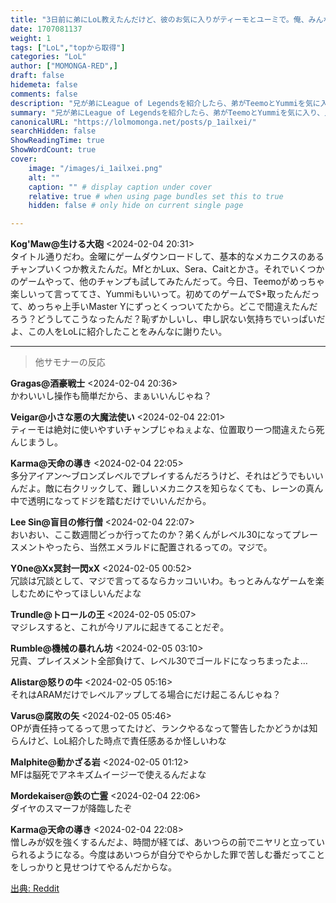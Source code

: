 ```yaml
---
title: "3日前に弟にLoL教えたんだけど、彼のお気に入りがティーモとユーミで。俺、みんなに申し訳ない気分だわ…"
date: 1707081137
weight: 1
tags: ["LoL","topから取得"]
categories: "LoL"
author: ["MOMONGA-RED",]
draft: false
hidemeta: false 
comments: false
description: "兄が弟にLeague of Legendsを紹介したら、弟がTeemoとYummiを気に入り、兄はコミュニティに謝罪する気持ちになった。"
summary: "兄が弟にLeague of Legendsを紹介したら、弟がTeemoとYummiを気に入り、兄はコミュニティに謝罪する気持ちになった。"
canonicalURL: "https://lolmomonga.net/posts/p_1ailxei/"
searchHidden: false
ShowReadingTime: true
ShowWordCount: true
cover:
    image: "/images/i_1ailxei.png"
    alt: ""
    caption: "" # display caption under cover
    relative: true # when using page bundles set this to true
    hidden: false # only hide on current single page

---
```

**Kog'Maw@生ける大砲** <2024-02-04 20:31>  
タイトル通りだわ。金曜にゲームダウンロードして、基本的なメカニクスのあるチャンプいくつか教えたんだ。MfとかLux、Sera、Caitとかさ。それでいくつかのゲームやって、他のチャンプも試してみたんだって。今日、Teemoがめっちゃ楽しいって言っててさ、Yummiもいいって。初めてのゲームでS+取ったんだって、めっちゃ上手いMaster Yにずっとくっついてたから。どこで間違えたんだろう？どうしてこうなったんだ？恥ずかしいし、申し訳ない気持ちでいっぱいだよ、この人をLoLに紹介したことをみんなに謝りたい。  

---

> 他サモナーの反応  

**Gragas@酒豪戦士** <2024-02-04 20:36>  
かわいいし操作も簡単だから、まぁいいんじゃね？

**Veigar@小さな悪の大魔法使い** <2024-02-04 22:01>  
ティーモは絶対に使いやすいチャンプじゃねぇよな、位置取り一つ間違えたら死んじまうし。

**Karma@天命の導き** <2024-02-04 22:05>  
多分アイアン〜ブロンズレベルでプレイするんだろうけど、それはどうでもいいんだよ。敵に右クリックして、難しいメカニクスを知らなくても、レーンの真ん中で透明になってドジを踏むだけでいいんだから。

**Lee Sin@盲目の修行僧** <2024-02-04 22:07>  
おいおい、ここ数週間どっか行ってたのか？弟くんがレベル30になってプレースメントやったら、当然エメラルドに配置されるっての。マジで。

**Y0ne@Xx冥封一閃xX** <2024-02-05 00:52>  
冗談は冗談として、マジで言ってるならカッコいいわ。もっとみんなゲームを楽しむためにやってほしいんだよな

**Trundle@トロールの王** <2024-02-05 05:07>  
マジレスすると、これが今リアルに起きてることだぞ。

**Rumble@機械の暴れん坊** <2024-02-05 03:10>  
兄貴、プレイスメント全部負けて、レベル30でゴールドになっちまったよ…

**Alistar@怒りの牛** <2024-02-05 05:16>  
それはARAMだけでレベルアップしてる場合にだけ起こるんじゃね？

**Varus@腐敗の矢** <2024-02-05 05:46>  
OPが責任持ってるって思ってたけど、ランクやるなって警告したかどうかは知らんけど、LoL紹介した時点で責任感あるか怪しいわな

**Malphite@動かざる岩** <2024-02-05 01:12>  
MFは脳死でアネキズムイージーで使えるんだよな

**Mordekaiser@鉄の亡霊** <2024-02-04 22:06>  
ダイヤのスマーフが降臨したぞ

**Karma@天命の導き** <2024-02-04 22:08>  
憎しみが奴を強くするんだよ、時間が経てば、あいつらの前でニヤリと立っていられるようになる。今度はあいつらが自分でやらかした罪で苦しむ番だってことをしっかりと見せつけてやるんだからな。




[出典: Reddit](https://www.reddit.com//r/leagueoflegends/comments/1ailxei/i_introduced_league_to_my_little_brother_3_days/)
